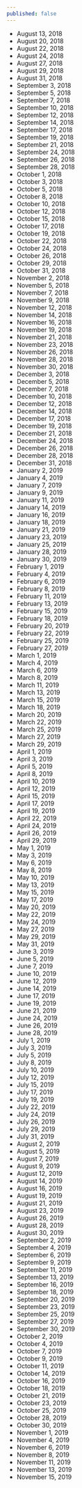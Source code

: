 ```yaml
---
published: false
---
```


- August 13, 2018
- August 20, 2018
- August 22, 2018
- August 24, 2018
- August 27, 2018
- August 29, 2018
- August 31, 2018
- September 3, 2018
- September 5, 2018
- September 7, 2018
- September 10, 2018
- September 12, 2018
- September 14, 2018
- September 17, 2018
- September 19, 2018
- September 21, 2018
- September 24, 2018
- September 26, 2018
- September 28, 2018
- October 1, 2018
- October 3, 2018
- October 5, 2018
- October 8, 2018
- October 10, 2018
- October 12, 2018
- October 15, 2018
- October 17, 2018
- October 19, 2018
- October 22, 2018
- October 24, 2018
- October 26, 2018
- October 29, 2018
- October 31, 2018
- November 2, 2018
- November 5, 2018
- November 7, 2018
- November 9, 2018
- November 12, 2018
- November 14, 2018
- November 16, 2018
- November 19, 2018
- November 21, 2018
- November 23, 2018
- November 26, 2018
- November 28, 2018
- November 30, 2018
- December 3, 2018
- December 5, 2018
- December 7, 2018
- December 10, 2018
- December 12, 2018
- December 14, 2018
- December 17, 2018
- December 19, 2018
- December 21, 2018
- December 24, 2018
- December 26, 2018
- December 28, 2018
- December 31, 2018
- January 2, 2019
- January 4, 2019
- January 7, 2019
- January 9, 2019
- January 11, 2019
- January 14, 2019
- January 16, 2019
- January 18, 2019
- January 21, 2019
- January 23, 2019
- January 25, 2019
- January 28, 2019
- January 30, 2019
- February 1, 2019
- February 4, 2019
- February 6, 2019
- February 8, 2019
- February 11, 2019
- February 13, 2019
- February 15, 2019
- February 18, 2019
- February 20, 2019
- February 22, 2019
- February 25, 2019
- February 27, 2019
- March 1, 2019
- March 4, 2019
- March 6, 2019
- March 8, 2019
- March 11, 2019
- March 13, 2019
- March 15, 2019
- March 18, 2019
- March 20, 2019
- March 22, 2019
- March 25, 2019
- March 27, 2019
- March 29, 2019
- April 1, 2019
- April 3, 2019
- April 5, 2019
- April 8, 2019
- April 10, 2019
- April 12, 2019
- April 15, 2019
- April 17, 2019
- April 19, 2019
- April 22, 2019
- April 24, 2019
- April 26, 2019
- April 29, 2019
- May 1, 2019
- May 3, 2019
- May 6, 2019
- May 8, 2019
- May 10, 2019
- May 13, 2019
- May 15, 2019
- May 17, 2019
- May 20, 2019
- May 22, 2019
- May 24, 2019
- May 27, 2019
- May 29, 2019
- May 31, 2019
- June 3, 2019
- June 5, 2019
- June 7, 2019
- June 10, 2019
- June 12, 2019
- June 14, 2019
- June 17, 2019
- June 19, 2019
- June 21, 2019
- June 24, 2019
- June 26, 2019
- June 28, 2019
- July 1, 2019
- July 3, 2019
- July 5, 2019
- July 8, 2019
- July 10, 2019
- July 12, 2019
- July 15, 2019
- July 17, 2019
- July 19, 2019
- July 22, 2019
- July 24, 2019
- July 26, 2019
- July 29, 2019
- July 31, 2019
- August 2, 2019
- August 5, 2019
- August 7, 2019
- August 9, 2019
- August 12, 2019
- August 14, 2019
- August 16, 2019
- August 19, 2019
- August 21, 2019
- August 23, 2019
- August 26, 2019
- August 28, 2019
- August 30, 2019
- September 2, 2019
- September 4, 2019
- September 6, 2019
- September 9, 2019
- September 11, 2019
- September 13, 2019
- September 16, 2019
- September 18, 2019
- September 20, 2019
- September 23, 2019
- September 25, 2019
- September 27, 2019
- September 30, 2019
- October 2, 2019
- October 4, 2019
- October 7, 2019
- October 9, 2019
- October 11, 2019
- October 14, 2019
- October 16, 2019
- October 18, 2019
- October 21, 2019
- October 23, 2019
- October 25, 2019
- October 28, 2019
- October 30, 2019
- November 1, 2019
- November 4, 2019
- November 6, 2019
- November 8, 2019
- November 11, 2019
- November 13, 2019
- November 15, 2019

